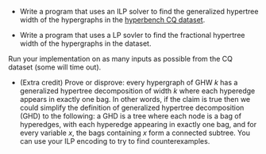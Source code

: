 * Write a program that uses an ILP solver to find the generalized hypertree width of the hypergraphs in the [hyperbench CQ dataset](http://hyperbench.dbai.tuwien.ac.at/hypergraph/2222).

* Write a program that uses a LP sovler to find the fractional hypertree width of the hypergraphs in the dataset.

Run your implementation on as many inputs as possible from the CQ dataset (some will time out).

* (Extra credit) Prove or disprove: every hypergraph of GHW $k$ has a generalized hypertree decomposition of width $k$ where each hyperedge appears in exactly one bag. In other words, if the claim is true then we could simplify the definition of generalized hypertree decomposition (GHD) to the following: a GHD is a tree where each node is a bag of hyperedges, with each hyperedge appearing in exactly one bag, and for every variable $x$, the bags containing $x$ form a connected subtree. You can use your ILP encoding to try to find counterexamples. 
